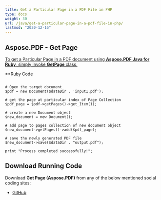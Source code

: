 ```yaml
---
title: Get a Particular Page in a PDF File in PHP
type: docs
weight: 30
url: /java/get-a-particular-page-in-a-pdf-file-in-php/
lastmod: "2020-12-16"
---
```



## Aspose.PDF - Get Page
<ins>To get a Particular Page in a PDF document using **Aspose.PDF Java for Ruby**, simply invoke **GetPage** class.

**Ruby Code
```

# Open the target document
$pdf = new Document($dataDir . 'input1.pdf');

# get the page at particular index of Page Collection
$pdf_page = $pdf->getPages()->get_Item(1);

# create a new Document object
$new_document = new Document();

# add page to pages collection of new document object
$new_document->getPages()->add($pdf_page);

# save the newly generated PDF file
$new_document->save($dataDir . "output.pdf");

print "Process completed successfully!";

```


## Download Running Code
Download **Get Page (Aspose.PDF)** from any of the below mentioned social coding sites:

- [GitHub](https://github.com/aspose-pdf/Aspose.PDF-for-Java/blob/master/Plugins/Aspose_Pdf_Java_for_PHP/src/Aspose/Pdf/WorkingWithPages/GetPage.php)
